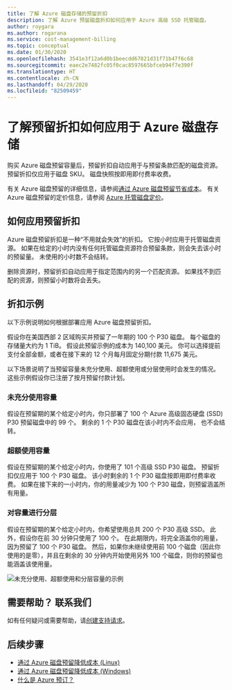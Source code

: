 ```yaml
---
title: 了解 Azure 磁盘存储的预留折扣
description: 了解 Azure 预留磁盘折扣如何应用于 Azure 高级 SSD 托管磁盘。
author: roygara
ms.author: rogarana
ms.service: cost-management-billing
ms.topic: conceptual
ms.date: 01/30/2020
ms.openlocfilehash: 3541e3f12a6d0b1beecdd67821d31f71b47f6c68
ms.sourcegitcommit: eaec2e7482fc05f0cac8597665bfceb94f7e390f
ms.translationtype: HT
ms.contentlocale: zh-CN
ms.lasthandoff: 04/29/2020
ms.locfileid: "82509459"
---
```

# <a name="understand-how-your-reservation-discount-is-applied-to-azure-disk-storage"></a>了解预留折扣如何应用于 Azure 磁盘存储

购买 Azure 磁盘预留容量后，预留折扣自动应用于与预留条款匹配的磁盘资源。 预留折扣仅应用于磁盘 SKU。 磁盘快照按即用即付费率收费。

有关 Azure 磁盘预留的详细信息，请参阅[通过 Azure 磁盘预留节省成本](../../virtual-machines/linux/disks-reserved-capacity.md)。 有关 Azure 磁盘预留的定价信息，请参阅 [Azure 托管磁盘定价](https://azure.microsoft.com/pricing/details/managed-disks/)。

## <a name="how-the-reservation-discount-is-applied"></a>如何应用预留折扣

Azure 磁盘预留折扣是一种“不用就会失效”的折扣。 它按小时应用于托管磁盘资源。 如果在给定的小时内没有任何托管磁盘资源符合预留条款，则会失去该小时的预留量。 未使用的小时数不会结转。

删除资源时，预留折扣自动应用于指定范围内的另一个匹配资源。 如果找不到匹配的资源，则预留小时数将会丢失。

## <a name="discount-examples"></a>折扣示例

以下示例说明如何根据部署应用 Azure 磁盘预留折扣。

假设你在美国西部 2 区域购买并预留了一年期的 100 个 P30 磁盘。 每个磁盘的存储量大约为 1 TiB。 假设此预留示例的成本为 140,100 美元。 你可以选择提前支付全部金额，或者在接下来的 12 个月每月固定分期付款 11,675 美元。

以下场景说明了当预留容量未充分使用、超额使用或分层使用时会发生的情况。 这些示例假设你已注册了按月预留付款计划。

### <a name="underusing-your-capacity"></a>未充分使用容量

假设在预留期的某个给定小时内，你只部署了 100 个 Azure 高级固态硬盘 (SSD) P30 预留磁盘中的 99 个。 剩余的 1 个 P30 磁盘在该小时内不会应用， 也不会结转。

### <a name="overusing-your-capacity"></a>超额使用容量

假设在预留期的某个给定小时内，你使用了 101 个高级 SSD P30 磁盘。 预留折扣仅应用于 100 个 P30 磁盘。 该小时剩余的 1 个 P30 磁盘按即用即付费率收费。 如果在接下来的一小时内，你的用量减少为 100 个 P30 磁盘，则预留涵盖所有用量。

### <a name="tiering-your-capacity"></a>对容量进行分层

假设在预留期的某个给定小时内，你希望使用总共 200 个 P30 高级 SSD。 此外，假设你在前 30 分钟只使用了 100 个。 在此期限内，将完全涵盖你的用量，因为预留了 100 个 P30 磁盘。 然后，如果你未继续使用前 100 个磁盘（因此你使用的是零），并且在剩余的 30 分钟内开始使用另外 100 个磁盘，则你的预留也能涵盖该使用量。

![未充分使用、超额使用和分层容量的示例](media/understand-disk-reservations/reserved-disks-example-scenarios.png)

## <a name="need-help-contact-us"></a>需要帮助？ 联系我们

如有任何疑问或需要帮助，请[创建支持请求](https://go.microsoft.com/fwlink/?linkid=2083458)。

## <a name="next-steps"></a>后续步骤

- [通过 Azure 磁盘预留降低成本 (Linux)](../../virtual-machines/linux/disks-reserved-capacity.md)
- [通过 Azure 磁盘预留降低成本 (Windows)](../../virtual-machines/windows/disks-reserved-capacity.md)
- [什么是 Azure 预订？](save-compute-costs-reservations.md)
